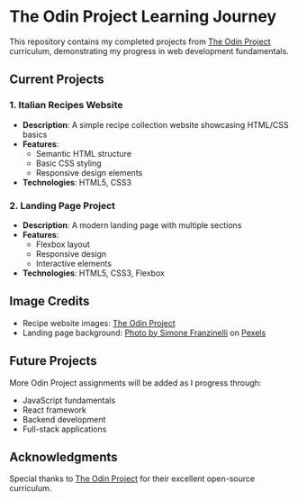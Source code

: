 # The Odin Project Learning Journey

This repository contains my completed projects from [The Odin Project](https://www.theodinproject.com/) curriculum, demonstrating my progress in web development fundamentals.

## Current Projects

### 1. Italian Recipes Website
- **Description**: A simple recipe collection website showcasing HTML/CSS basics
- **Features**:
  - Semantic HTML structure
  - Basic CSS styling
  - Responsive design elements
- **Technologies**: HTML5, CSS3

### 2. Landing Page Project
- **Description**: A modern landing page with multiple sections
- **Features**:
  - Flexbox layout
  - Responsive design
  - Interactive elements
- **Technologies**: HTML5, CSS3, Flexbox

## Image Credits
- Recipe website images: [The Odin Project](https://www.theodinproject.com/)
- Landing page background: [Photo by Simone Franzinelli](https://www.pexels.com/@simone-franzinelli) on [Pexels](https://www.pexels.com/)

## Future Projects
More Odin Project assignments will be added as I progress through:
- JavaScript fundamentals
- React framework
- Backend development
- Full-stack applications

## Acknowledgments
Special thanks to [The Odin Project](https://www.theodinproject.com/) for their excellent open-source curriculum.
